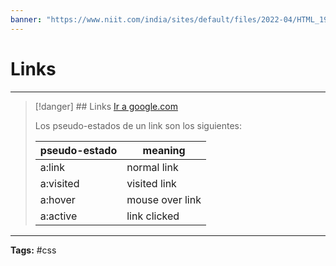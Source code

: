 ```yaml
---
banner: "https://www.niit.com/india/sites/default/files/2022-04/HTML_1920x565px.jpg"
---
```


# Links
<hr> 

> [!danger] ## Links
> <a href="www.google.com">Ir a google.com</a>
> <style> 
> 	a:hover{
> 	color:green;}
> </style>
> 
> 
> Los pseudo-estados de un link son los siguientes:
> 
> |pseudo-estado|meaning|
> |---|---|
> |a:link|normal link |
> |a:visited|visited link|
> |a:hover|mouse over link|
> |a:active|link clicked|
> 
<hr>
<b>Tags:</b> #css 